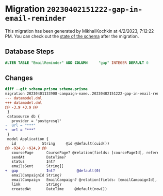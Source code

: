 # Migration `20230402151222-gap-in-email-reminder`

This migration has been generated by MikhailKochkin at 4/2/2023, 7:12:22 PM.
You can check out the [state of the schema](./schema.prisma) after the migration.

## Database Steps

```sql
ALTER TABLE "EmailReminder" ADD COLUMN     "gap" INTEGER DEFAULT 0
```

## Changes

```diff
diff --git schema.prisma schema.prisma
migration 20230401133908-campaign-name..20230402151222-gap-in-email-reminder
--- datamodel.dml
+++ datamodel.dml
@@ -3,9 +3,9 @@
 }
 datasource db {
   provider = "postgresql"
-  url = "***"
+  url = "***"
 }
 model Application {
   id            String     @id @default(cuid())
@@ -924,8 +924,9 @@
   coursePage      CoursePage? @relation(fields: [coursePageId], references: [id])
   sendAt          DateTime?
   status          Int?
   emailsSent      String[]
+  gap             Int?          @default(0)
   emailCampaignId String?
   emailCampaign   EmailCampaign? @relation(fields: [emailCampaignId], references: [id])
   link            String?
   createdAt       DateTime     @default(now())
```


